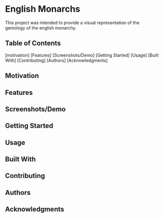 # English Monarchs
This project was intended to provide a visual representation of the geniology of the english monarchy. 

## Table of Contents
[motivation] 
[Features]
[Screenshots/Demo]
[Getting Started]
[Usage]
[Built With]
[Contributing]
[Authors]
[Acknowledgments]

## Motivation
## Features
## Screenshots/Demo
## Getting Started
## Usage
## Built With
## Contributing
## Authors
## Acknowledgments 

